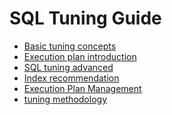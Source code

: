 SQL Tuning Guide
==============

* [Basic tuning concepts](concepts.md)
* [Execution plan introduction](sql-plan.md)
* [SQL tuning advanced](sql-tunning-advanced.md)
* [Index recommendation](sql-advisor.md)
* [Execution Plan Management](spm.md)
* [tuning methodology](tunning-methodology.md)
